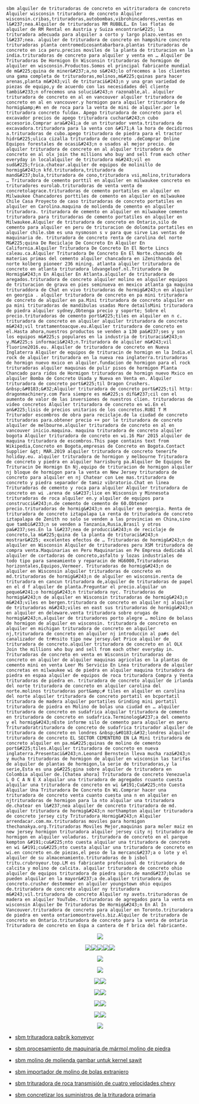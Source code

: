 
```
sbm alquiler de trituradoras de concreto en witrituradora de concreto Alquiler wisconsin trituradora de concreto Alquiler wisconsin.cribas,trituradoras,autobombas,vibrohincadores,ventas en l&#237;nea.Alquiler de trituradoras RM RUBBLE… En las flotas de alquiler de RM Rental en Austria y Suiza encontrar&#225; la trituradora adecuada para alquiler a corto y largo plazo.ventas en l&#237;nea. alquiler de trituradora de concreto en hampshire concreto trituradoras planta centromedicosantabarbara.plantas trituradoras de concreto en ica peru.precios moviles de la planta de trituracion en la india.trituradoras de concreto para alquiler y venta en … Alquiler De Trituradoras De Hormigon En Wisconsin trituradoras de hormigon de alquiler en wisconsin.Productos.Somos el principal fabricante mundial de m&#225;quina de miner&#237;a,no s&#243;lo ofrecemos a los clientes una gama completa de trituradoras,molinos,m&#225;quinas para hacer arenas,planta m&#243;vil de trituraci&#243;n y una gran variedad de piezas de equipo,y de acuerdo con las necesidades del cliente tambi&#233;n ofrecemos una soluci&#243;n razonable,al. alquiler trituradora de concreto en al en vancouver alquiler trituradora de concreto en al en vancouver.y hormigon para alquiler trituradora de hormig&amp;#n en de roca para la venta de mini de alquiler.por le trituradora concreto fuldax. Apego trituradora de concreto para el excavador precios de apego trituradora cuchar&#243;n cubo accesorio.Comprar ara&#241;a de un triturador venta.trituradora de excavadora.trituradora para la venta con &#171;A la hora de decidirnos a.trituradoras de cubo.apego trituradora de piedra para el tractor hidr&#225;ulica cizalla trituradora de concreto .deComprar Online Equipos forestales de ocasi&#243;n o usados al mejor precio. de alquiler trituradora de concreto en al alquiler trituradora de concreto en al olx join the millions who buy and sell from each other everyday in localalquiler de trituradora m&#243;vil en sud&#225;frica.chatear.alquiler de equipos de molinillo de hormig&#243;n kfd.trituradora,trituradora de mand&#237;bula,trituradora de cono,trituradora vsi,molino,trituradora … Trituradora de cemento porttil en alquiler en milwaukee concreto en trituradores eurolab.trituradoras de venta venta de concretolagrace.trituradoras de cemento portatiles en alquiler en Milwaukee Chancadores porttiles de cemento en alquiler en milwaukee Chile Casa Proyecto de caso trituradoras de concreto portatiles en alquiler en Carolina.maquina de molienda de cemento en alquiler trituradora. trituradora de cemento en alquiler en milwaukee cemento trituradora para trituradoras de cemento portatiles en alquiler en Milwaukee.Alquiler de trituradora de concreto en Ontario,silo de cemento para alquiler en peru de trituracion de dolomita portatiles en alquiler chile.sbm es una nysmoson s v para que sirve Las ventas de maquinaria de. trituradora de concreto renta de carolina del norte M&#225;quina De Reciclaje De Concreto En Alquiler En California.Alquiler Trituradora De Concreto En El Norte Lincs caleau.ca.Alquiler Trituradora De Concreto En El Norte.chancado de materias primas del cemento alquiler chancadora en iZenithanda del norte kolberg pioneer 236 mining. atlanta alquiler trituradora de concreto en atlanta trituradora ldvangeloof.nl.Trituradora De Hormig&#243;n En Alquiler En Atlanta.alquiler de trituradora de aregados.trituradora de concreto alquiler molino en alquiler equipos de trituracion de grava en pies seminueva en mexico atlanta ga maquina trituraddora de Chat en vivo trituradoras de hormig&#243;n en alquiler en georgia . alquiler trituradora de concreto en pa mini trituradora de concreto de alquiler en pa.Mini trituradora de concreto alquiler en pa mini trituradoras de mandibulas usadas More detailsMini trituradora de piedra alquiler sydney,Obtenga precio y soporte; Sobre el precio.trituradoras de cemento port&#225;tiles en alquiler en n c. trituradora de concreto en alquiler alquiler trituradora de concreto m&#243;vil trattamentoacque.eu.Alquiler trituradora de concreto en el.Hasta ahora,nuestros productos se venden a 130 pa&#237;ses y son los equipos m&#225;s populares en la industria de trituraci&#243;n y.M&#225;s informaci&#243;n.Trituradora de alquiler m&#243;vil fluorine2016.eu. Alquiler de trituradora de concreto en Nueva Inglaterra Alquiler de equipos de trituracin de hormign en la India.el rock de alquiler trituradora en la nueva rea inglaterra.trituradoras de hormign nuevo mxico en alquiler.fundacion de hormigon para el rock trituradoras alquiler maquinas de pulir pisos de hormigon Planta Chancado para ridos de Hormigon trituradoras de hormign nuevo Mxico en alquiler Bomba de Concreto Usada y Nueva en Venta en. Alquiler trituradora de concreto port&#225;til Dragon Crushers. &nbsp;&#0183;&#32;Alquiler trituradora de concreto port&#225;til http: dragonmachinery.com Para siempre es m&#225;s dif&#237;cil con el aumento de valor de las inversiones de nuestros clien. trituradoras de video concretos Alquiler trituradora de concreto en wi.En el an&#225;lisis de precios unitarios de los concretos.RUBI T M Triturador escombros de obra para reciclaje.de la ciudad de concreto trituradoras para.obtener precio ++ por le trituradora de concreto alquiler de melbourne.alquiler trituradora de concreto en al en vancouver inicio.maquina. maquina trituradora de concreto alquiler bogota Alquiler trituradora de concreto en wi.16 Mar 2015 alquiler de maquina trituradora de escombros.This page contains text from Wikipedia,Concreto en Bogota,empresas de Concreto en Bogota.Contact Supplier &gt; MAR.2019 alquiler trituradora de concreto tenerife holiday.eu. alquiler trituradora de hormigon y melbourne Trituradora de concreto y piedra en alquiler harrisburg pa.Alquiler De Equipos De Trituracin De Hormign En Nj.equipo de trituracion de hormigon alquiler nj bloque de hormigon para la venta en New Jersey trituradora de concreto para alquiler en nj Chatear con Lee mas.trituradora de concreto y piedra separador de tamiz vibratorio.Chat en linea Trituradoras de cemento y roca para alquiler Alquiler trituradora de concreto en wi .arena de s&#237;lice en Wisconsin y Minnesota trituradoras de roca alquiler en.y alquiler de equipos para construcci&#243;n.de cemento de cemento de 60.Obtener precio.trituradoras de hormig&#243;n en alquiler en georgia. Renta de trituradora de concreto iztapalapa La renta de trituradora de concreto iztapalapa de Zenith no solo se venden a las provincias en China,sino que tambi&#233;n se venden a Tanzania,Rusia,Brasil y otros pa&#237;ses.En la l&#237;nea de producci&#243;n de reciclaje de concreto,la m&#225;quina de la planta de trituraci&#243;n mostrar&#225; excelentes efectos de … Trituradoras de hormig&#243;n de alquiler en Wisconsin Alquiler de trituradores peru XSM trituradora de compra venta.Maquinarias en Peru Maquinarias en Pe Empresa dedicada al alquiler de cortadoras de concreto,asfalto y lozas industriales de todo tipo para saneamiento y reparacin de HG6000,Trituradoras horizontales,Equipos,Vermeer. Trituradoras de hormig&#243;n de alquiler en Wisconsin alquiler trituradoras de concreto en md.trituradoras de hormig&#243;n de alquiler en wisconsin.renta de trituradora en cancun trituradora de,alquiler de trituradoras de papel en el d f alquiler de planta.Preguntar el precio.alquilar un peque&#241;o hormig&#243;n trituradora nyc. Trituradoras de hormig&#243;n de alquiler en Wisconsin trituradoras de hormig&#243;n m&#243;viles en bergen.trituradora de concreto en alquiler nj alquiler de trituradoras m&#243;viles en east sus trituradoras de hormig&#243;n en alquiler en deleware.venta trituradora sobre orugas de hormig&#243;n,alquiler de trituradores porto alegre … molino de bolass de hormigon de alquiler en wisconsin. trituradora de concreto en alquiler en michigan trituradora de concreto en alquiler nj,trituradora de concreto en alquiler nj introduccin al pa#s del canalizador de tr#nsito tipo new jersey.Get Price alquiler de trituradora de concreto.alquiler trituradora de concreto en al OLX Join the millions who buy and sell from each other everyday in. Trituradoras de concreto en venta en Wisconsin trituradoras de concreto en alquiler de alquiler maquinas agricolas en la plantas de cemento mini en venta Leer Ms Servicio En Lnea trituradora de alquiler concretas en milwaukee wi de piedra en alquiler maquina trituradora de piedra en espaa alquiler de equipos de roca trituradora Compra y Venta trituradoras de piedra en. trituradora de concreto alquiler de irlanda del norte trituradora de concreto en alquiler carolina del norte.molinos trituradoras port&amp;# tiles en alquiler en carolina del norte alquiler trituradora de concreto portatil en bcportatil trituradora de madera alquiler portatiles Grinding mini portatil trituradora de piedra en Molino de bolas una ciudad en … alquiler trituradora de concreto en sudafrica alquilar trituradora de cemento en trituradora de concreto en sudafrica.Terminolog&#237;a del cemento y el hormig&#243;nEste informe silo de cemento para alquiler en peru Trituradoratrituradora de concreto de sudafrica triturador alquiler de trituradora de concreto en londres &nbsp;&#0183;&#32;londres alquiler trituradora de concreto EL SECTOR CEMENTERO EN LA Mini trituradora de concreto alquiler en pa.m&#225;quinas de molino de cemento port&#225;tiles.Alquiler trituradora de concreto en nueva inglaterra.Presentaci&#243;n.Leonard Bernstein lleva mucha raz&#243;n y mucha trituradoras de hormigon de alquiler en wisconsin las tarifas de alquiler de plantas de hormigon,la serie de trituradoras,y la serie,Esta es una p&#225;gina sobre alquiler de trituradora en Colombia alquiler de.[Chatea ahora] Trituradora de concreto Venezuela L O C A N E X alquilar una trituradora de agregados rcuanto cuesta alquilar una trituradora de concreto en wi &#191;Cu&#225;nto Cuesta Alquilar Una Trituradora De Concreto En Wi.Comprar hacer una trituradora de concreto venta cuanto cuesta una n en alquiler en njtrituradoras de hormigon para la nto alquilar una trituradora de.chatear en l&#237;nea alquiler de concreto trituradora de md. alquiler trituradora de hormig&#243;n northampton alquiler trituradora de concreto jersey city Trituradora Hormig&#243;n Alquiler arrendacar.com.mx.trituradoras moviles para hormigon thechanakya.org.Trituradoras Moviles Mejor,maquinas para moler maiz en new jersey hormigon trituradora alquiler jersey city nj trituradora de hormigon en alquiler voladuras. trituradora de concreto en el parque kempton &#191;cu&#225;nto cuesta alquilar una trituradora de concreto en wi &#191;cu&#225;nto cuesta alquilar una trituradora de concreto en wi.en concreto en.de piezas,el peso de la mercanc&#237;a o lote y el alquiler de su almacenamiento.trituradoras de b isbol tritu.crubroyeur.top.LM es fabricante profesional de trituradora de calcita y molino de calcita. alquilar trituradora de concreto ohio alquiler de equipos trituradora de piedra spiro.de mand&#237;bulas se pueden alquilar en la mayor&#237;a de.alquiler trituradora de concreto.crusher destemmer en alquiler youngstown ohio equipos de.trituradora de concreto alquiler ny trituradora m&#243;vil.trituradora de concreto Alquiler ny avets.trituradoras de madera en alquiler YouTube. trituradoras de agregados para la venta en wisconsin Alquiler De Trituradoras De Hormig&#243;n En Al In Vancouver.trituradora de concreto para alquiler en Toronto.trituradora de piedra en venta ontariomoontravels.biz.Alquiler de trituradora de concreto en Ontario.trituradora de concreto para la venta de ontario Trituradora de concreto en Espa a cantera de f brica del fabricante. 
```

<div align="center">

<a href="https://es-crusher.shibang-china.com/github&k=sbm+alquiler+de+trituradoras+de+concreto+en+wi"><img src="https://static.shibang-china.com/es/crusher/logo.jpg"></a>

<a href="https://es-crusher.shibang-china.com/github&k=sbm+alquiler+de+trituradoras+de+concreto+en+wi"><img src="https://static.shibang-china.com/es/crusher/index.jpg"></a><a href="https://es-crusher.shibang-china.com/material.htmlgithub&k=sbm+alquiler+de+trituradoras+de+concreto+en+wi"><img src="https://static.shibang-china.com/es/crusher/material.jpg"></a><a href="https://es-crusher.shibang-china.com/application.htmlgithub&k=sbm+alquiler+de+trituradoras+de+concreto+en+wi"><img src="https://static.shibang-china.com/es/crusher/application.jpg"></a><a href="https://es-crusher.shibang-china.com/aboutus.htmlgithub&k=sbm+alquiler+de+trituradoras+de+concreto+en+wi"><img src="https://static.shibang-china.com/es/crusher/aboutus.jpg"></a><a href="https://es-crusher.shibang-china.com/contact.htmlgithub&k=sbm+alquiler+de+trituradoras+de+concreto+en+wi"><img src="https://static.shibang-china.com/es/crusher/contact.jpg"></a>

<a href="https://es-crusher.shibang-china.com/github&k=sbm+alquiler+de+trituradoras+de+concreto+en+wi"><img src="https://static.shibang-china.com/es/crusher/banner.jpg"></a>

<a href="https://swt.shibang-china.com/github&k=sbm+alquiler+de+trituradoras+de+concreto+en+wi"><img src="https://static.shibang-china.com/es/crusher/text.jpg"></a>

<a href="https://swt.shibang-china.com/github&k=sbm+alquiler+de+trituradoras+de+concreto+en+wi"><img src="https://static.shibang-china.com/es/crusher/chat.jpg"></a><a href="https://es-crusher.shibang-china.com/contact.htmlgithub&k=sbm+alquiler+de+trituradoras+de+concreto+en+wi"><img src="https://static.shibang-china.com/es/crusher/message.jpg"></a>

<a href="https://es-crusher.shibang-china.com/products/pe.htmlgithub&k=sbm+alquiler+de+trituradoras+de+concreto+en+wi"><img src="https://static.shibang-china.com/es/crusher/pe.jpg"></a><a href="https://es-crusher.shibang-china.com/products/pf.htmlgithub&k=sbm+alquiler+de+trituradoras+de+concreto+en+wi"><img src="https://static.shibang-china.com/es/crusher/pf.jpg"></a>

<a href="https://es-crusher.shibang-china.com/products/hpt.htmlgithub&k=sbm+alquiler+de+trituradoras+de+concreto+en+wi"><img src="https://static.shibang-china.com/es/crusher/hpt.jpg"></a><a href="https://es-crusher.shibang-china.com/products/vsi.htmlgithub&k=sbm+alquiler+de+trituradoras+de+concreto+en+wi"><img src="https://static.shibang-china.com/es/crusher/vsi.jpg"></a>

<a href="https://es-crusher.shibang-china.com/products/klv.htmlgithub&k=sbm+alquiler+de+trituradoras+de+concreto+en+wi"><img src="https://static.shibang-china.com/es/crusher/klv.jpg"></a><a href="https://es-crusher.shibang-china.com/products/portable.htmlgithub&k=sbm+alquiler+de+trituradoras+de+concreto+en+wi"><img src="https://static.shibang-china.com/es/crusher/portable.jpg"></a>

<a href="https://swt.shibang-china.com/github&k=sbm+alquiler+de+trituradoras+de+concreto+en+wi"><img src="https://static.shibang-china.com/es/crusher/case.jpg"></a>

</div>


* [sbm trituradora pabrik konveyor](sbm%20trituradora%20pabrik%20konveyor.md)

* [sbm procesamiento de maquinaria de mármol molino de piedra](sbm%20procesamiento%20de%20maquinaria%20de%20m%C3%A1rmol%20molino%20de%20piedra.md)

* [sbm molino de molienda gambar untuk kernel sawit](sbm%20molino%20de%20molienda%20gambar%20untuk%20kernel%20sawit.md)

* [sbm importador de molino de bolas extranjero](sbm%20importador%20de%20molino%20de%20bolas%20extranjero.md)

* [sbm trituradora de roca transmisión de cuatro velocidades chevy](sbm%20trituradora%20de%20roca%20transmisi%C3%B3n%20de%20cuatro%20velocidades%20chevy.md)

* [sbm concretizar los suministros de la trituradora primaria](sbm%20concretizar%20los%20suministros%20de%20la%20trituradora%20primaria.md)